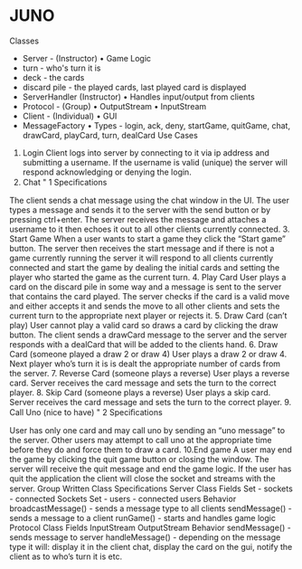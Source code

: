 # JUNO

Classes
- Server - (Instructor)
• Game Logic
- turn - who's turn it is
- deck - the cards
- discard pile - the played cards, last played card is displayed
- ServerHandler (Instructor)
• Handles input/output from clients
- Protocol - (Group)
• OutputStream
• InputStream
- Client - (Individual)
• GUI
- MessageFactory
• Types - login, ack, deny, startGame, quitGame, chat, drawCard, playCard, turn,
dealCard
Use Cases
1. Login
Client logs into server by connecting to it via ip address and submitting a
username. If the username is valid (unique) the server will respond
acknowledging or denying the login.
2. Chat
"
1
Speciﬁcations

The client sends a chat message using the chat window in the UI. The user types
a message and sends it to the server with the send button or by pressing
ctrl+enter. The server receives the message and attaches a username to it then
echoes it out to all other clients currently connected.
3. Start Game
When a user wants to start a game they click the “Start game” button. The
server then receives the start message and if there is not a game currently
running the server it will respond to all clients currently connected and start the
game by dealing the initial cards and setting the player who started the game as
the current turn.
4. Play Card
User plays a card on the discard pile in some way and a message is sent to the
server that contains the card played. The server checks if the card is a valid
move and either accepts it and sends the move to all other clients and sets the
current turn to the appropriate next player or rejects it.
5. Draw Card (can’t play)
User cannot play a valid card so draws a card by clicking the draw button. The
client sends a drawCard message to the server and the server responds with a
dealCard that will be added to the clients hand.
6. Draw Card (someone played a draw 2 or draw 4)
User plays a draw 2 or draw 4. Next player who’s turn it is is dealt the appropriate
number of cards from the server.
7. Reverse Card (someone plays a reverse)
User plays a reverse card. Server receives the card message and sets the turn to
the correct player.
8. Skip Card (someone plays a reverse)
User plays a skip card. Server receives the card message and sets the turn to
the correct player.
9. Call Uno (nice to have)
"
2
Speciﬁcations

User has only one card and may call uno by sending an “uno message” to the
server. Other users may attempt to call uno at the appropriate time before they
do and force them to draw a card.
10.End game
A user may end the game by clicking the quit game button or closing the window.
The server will receive the quit message and end the game logic. If the user has
quit the application the client will close the socket and streams with the server.
Group Written Class Speciﬁcations
Server Class
Fields
Set - sockets - connected Sockets
Set - users - connected users
Behavior
broadcastMessage() - sends a message type to all clients
sendMessage() - sends a message to a client
runGame() - starts and handles game logic
Protocol Class
Fields
InputStream
OutputStream
Behavior
sendMessage() - sends message to server
handleMessage() - depending on the message type it will: display it in the client
chat, display the card on the gui, notify the client as to who’s turn it is etc.
